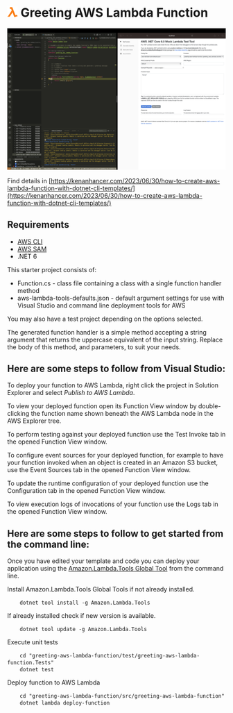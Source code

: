 # ![](assets/lambda.png) Greeting AWS Lambda Function

![](/assets/image1.png)

Find details in [https://kenanhancer.com/2023/06/30/how-to-create-aws-lambda-function-with-dotnet-cli-templates/](https://kenanhancer.com/2023/06/30/how-to-create-aws-lambda-function-with-dotnet-cli-templates/)

## Requirements

- [AWS CLI](https://aws.amazon.com/cli/)
- [AWS SAM](https://aws.amazon.com/serverless/sam/)
- .NET 6

This starter project consists of:
* Function.cs - class file containing a class with a single function handler method
* aws-lambda-tools-defaults.json - default argument settings for use with Visual Studio and command line deployment tools for AWS

You may also have a test project depending on the options selected.

The generated function handler is a simple method accepting a string argument that returns the uppercase equivalent of the input string. Replace the body of this method, and parameters, to suit your needs. 

## Here are some steps to follow from Visual Studio:

To deploy your function to AWS Lambda, right click the project in Solution Explorer and select *Publish to AWS Lambda*.

To view your deployed function open its Function View window by double-clicking the function name shown beneath the AWS Lambda node in the AWS Explorer tree.

To perform testing against your deployed function use the Test Invoke tab in the opened Function View window.

To configure event sources for your deployed function, for example to have your function invoked when an object is created in an Amazon S3 bucket, use the Event Sources tab in the opened Function View window.

To update the runtime configuration of your deployed function use the Configuration tab in the opened Function View window.

To view execution logs of invocations of your function use the Logs tab in the opened Function View window.

## Here are some steps to follow to get started from the command line:

Once you have edited your template and code you can deploy your application using the [Amazon.Lambda.Tools Global Tool](https://github.com/aws/aws-extensions-for-dotnet-cli#aws-lambda-amazonlambdatools) from the command line.

Install Amazon.Lambda.Tools Global Tools if not already installed.
```
    dotnet tool install -g Amazon.Lambda.Tools
```

If already installed check if new version is available.
```
    dotnet tool update -g Amazon.Lambda.Tools
```

Execute unit tests
```
    cd "greeting-aws-lambda-function/test/greeting-aws-lambda-function.Tests"
    dotnet test
```

Deploy function to AWS Lambda
```
    cd "greeting-aws-lambda-function/src/greeting-aws-lambda-function"
    dotnet lambda deploy-function
```
